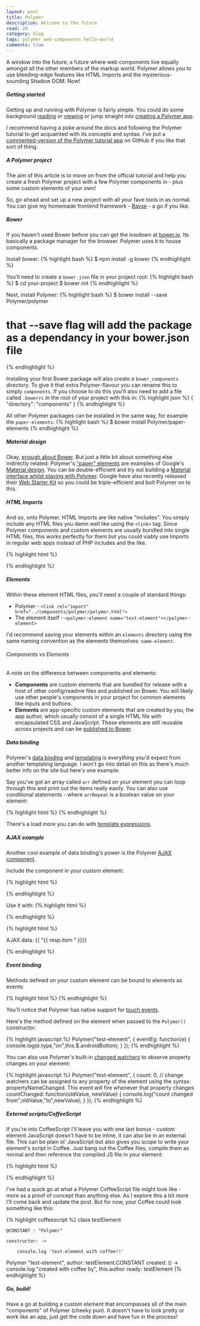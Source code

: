 ```yaml
---
layout: post
title: Polymer
description: Welcome to the future
read: 20
category: blog
tags: polymer web-components hello-world
comments: true
---
```


A window into the future; a future where web components live equally amongst all the other members of the markup world. Polymer allows you to use bleeding-edge features like HTML Imports and the mysterious-sounding Shadow DOM. Now!

##### Getting started

Getting up and running with Polymer is fairly simple. You could do some background [reading](http://www.polymer-project.org/docs/start/everything.html) or [viewing](https://www.youtube.com/watch?v=irGDN5Ysi_A&list=PLRAVCSU_HVYu-zlRaqArF8Ytwz1jlMOIM) or jump straight into [creating a Polymer app](http://www.polymer-project.org/docs/start/tutorial/intro.html).

I recommend having a poke around the docs and following the Polymer tutorial to get acquainted with its concepts and syntax. I've put a [commented-version of the Polymer tutorial app](https://github.com/lukehedger/hello-polymer) on GitHub if you like that sort of thing.

##### A Polymer project

The aim of this article is to move on from the official tutorial and help you create a fresh Polymer project with a few Polymer components in - plus some custom elements of your own!

So, go ahead and set up a new project with all your fave tools in as normal. You can give my homemade frontend framework - [Bayse](https://github.com/lukehedger/bayse) - a go if you like.

##### Bower

If you haven't used Bower before you can get the lowdown at [bower.io](http://bower.io/). Its basically a package manager for the browser. Polymer uses it to house components.

Install bower:
{% highlight bash %}
$ npm install -g bower
{% endhighlight %}

You'll need to create a `bower.json` file in your project root:
{% highlight bash %}
$ cd your-project
$ bower init
{% endhighlight %}

Next, install Polymer:
{% highlight bash %}
$ bower install --save Polymer/polymer
# that --save flag will add the package as a dependancy in your bower.json file
{% endhighlight %}

Installing your first Bower package will also create a `bower_components` directory. To give it that extra Polymer-flavour you can rename this to simply `components`. If you choose to do this you'll also need to add a file called `.bowerrc` in the root of your project with this in:
{% highlight json %}
{
  "directory": "components"
}
{% endhighlight %}

All other Polymer packages can be installed in the same way, for example the `paper-elements`:
{% highlight bash %}
$ bower install Polymer/paper-elements
{% endhighlight %}

##### Material design

Okay, [enough about Bower](http://media.giphy.com/media/HwbdM9tzgX3a0/giphy.gif). But just a little bit about something else indirectly related: Polymer's ["paper" elements](http://www.polymer-project.org/components/paper-elements/demo.html) are examples of Google's [Material design](http://www.google.com/design/spec/material-design/introduction.html). You can be double-efficient and try out building a [Material interface whilst playing with Polymer](http://www.polymer-project.org/docs/elements/material.html). Google have also recently released their [Web Starter Kit](https://developers.google.com/web/starter-kit/) so you could be triple-efficient and bolt Polymer on to this.

##### HTML Imports

And so, onto Polymer. HTML Imports are like native "includes". You simply include any HTML files you damn well like using the `<link>` tag. Since Polymer components and custom elements are usually bundled into single HTML files, this works perfectly for them but you could viably use Imports in regular web apps instead of PHP includes and the like.

{% highlight html %}
<link rel="import" href="../components/font-roboto/roboto.html">   
{% endhighlight %}

##### Elements

Within these element HTML files, you'll need a couple of standard things:

+ Polymer - `<link rel="import" href="../components/polymer/polymer.html">`
+ The element itself - `<polymer-element name="test-element"></polymer-element>`

I'd recommend saving your elements within an `elements` directory using the same naming convention as the elements themselves: `name-element`.

###### Components vs Elements

A note on the difference between components and elements:

+ **Components** are custom elements that are bundled for release with a host of other config/readme files and published on Bower. You will likely use other people's components in your project for common elements like inputs and buttons.
+ **Elements** are app-specific custom elements that are created by you, the app author, which usually consist of a single HTML file with encapsulated CSS and JavaScript. These elements are still reusable across projects and can be [published to Bower](http://www.polymer-project.org/docs/start/reusableelements.html).

##### Data binding

Polymer's [data binding](http://www.polymer-project.org/docs/polymer/binding-types.html) and [templating](http://www.polymer-project.org/docs/polymer/template.html) is everything you'd expect from another templating language. I won't go into detail on this as there's much better info on the site but here's one example:

Say you've got an array called `arr` defined on your element you can loop through this and print out the items really easily. You can also use conditional statements - where `arrRepeat` is a boolean value on your element:

{% highlight html %}
<template repeat='{{ "{{ arr "}}}}' if='{{ "{{ arrRepeat "}}}}'>
    <li>{{ "{{"}} }}</li>
</template>
{% endhighlight %}

There's a load more you can do with [template expressions](http://www.polymer-project.org/docs/polymer/expressions.html).

##### AJAX example

Another cool example of data binding's power is the Polymer [AJAX component](http://www.polymer-project.org/docs/elements/core-elements.html#core-ajax).

Include the component in your custom element:

{% highlight html %}
<link rel="import" href="../components/core-ajax/core-ajax.html">
{% endhighlight %}

Use it with:
{% highlight html %}
<core-ajax url="../data/holidays.json" auto response='{{ "{{ resp " }}}}'></core-ajax>
<!-- setting the auto attribute means the element will perform a request whenever its url or params properties are changed -->
{% endhighlight %}

{% highlight html %}
<!-- response data is bound to {{ "{{ resp " }}}} and can now be used anywhere in the template -->
<p>AJAX data: {{ "{{ resp.item " }}}}</p>
{% endhighlight %}

##### Event binding

Methods defined on your custom element can be bound to elements as events:

{% highlight html %}
<paper-fab icon="android" style="fill:#A4C639;background:white;" id="androidButton" on-tap='{{ "{{ eventEg " }}}}'></paper-fab>
{% endhighlight %}

You'll notice that Polymer has native support for [touch events](http://www.polymer-project.org/docs/polymer/touch.html).

Here's the method defined on the element when passed to the `Polymer()` constructor:

{% highlight javascript %}
Polymer("test-element", {
    eventEg: function(e) {
        console.log(e.type,"on",this.$.androidButton);
    }
});
{% endhighlight %}

You can also use Polymer's built-in [changed watchers](http://www.polymer-project.org/docs/polymer/polymer.html#change-watchers) to observe property changes on your element:

{% highlight javascript %}
Polymer("test-element", {
    count: 0,
    // change watchers can be assigned to any property of the element using the syntax: propertyNameChanged. This event will fire whenever that property changes
    countChanged: function(oldValue, newValue) {
        console.log("count changed from",oldValue,"to",newValue);
    }
});
{% endhighlight %}

##### External scripts/CoffeeScript

If you're into CoffeeScript I'll leave you with one last bonus - custom element JavaScript doesn't have to be inline, it can also be in an external file. This can be plain ol' JavaScript but also gives you scope to write your element's script in Coffee. Just bang out the Coffee files, compile them as normal and then reference the compiled JS file in your element:

{% highlight html %}
<script src="../js/elements/test-element.js"></script>
{% endhighlight %}

I've had a quick go at what a Polymer CoffeeScript file might look like - more as a proof of concept than anything else. As I explore this a bit more I'll come back and update the post. But for now, your Coffee could look something like this:

{% highlight coffeescript %}
class testElement

    @CONSTANT : "Polymer"

    constructor: ->

        console.log 'test-element with coffee!!'

Polymer "test-element",
    author: testElement.CONSTANT
    created: () ->
        console.log "created with coffee by", this.author
    ready: testElement
{% endhighlight %}

##### Go, build!

Have a go at building a custom element that encompasses all of the main "components" of Polymer (cheeky pun). It doesn't have to look pretty or work like an app, just get the code down and have fun in the process!